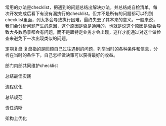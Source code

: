 常用的办法是checklist，把遇到的问题总结出解决办法，并总结成自检清单，每次开发完成后看下有没有漏执行的checklist。但并不是所有的问题都可以列到checklist里面，列太多会导致执行困难，最终失去了其本来的意义。一般来说，我们会分析问题产生的原因，这个原因是否是通用的，也就是说这个原因是否会导致大多数场景都会有问题，而不是跟特定业务才会出现，这样才能通过对这个做检查来避免下一次出现类似的问题。

定期复盘
复盘指的是回顾自己过往遇到的问题，列举当时的各种条件和信息，分析在当时的条件下，自己怎样做决策可以获得最好的收益。

部门内部共同维护checklist

总结最佳实践

流程优化

总结规范

责任清晰

架构上优化